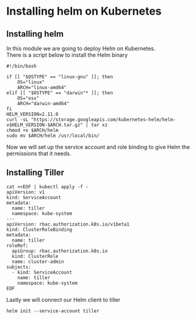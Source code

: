 # Installing helm on Kubernetes

## Installing helm

In this module we are going to deploy Helm on Kubernetes.  
There is a script below to install the Helm binary 

```
#!/bin/bash

if [[ "$OSTYPE" == "linux-gnu" ]]; then
    OS="linux"
    ARCH="linux-amd64"
elif [[ "$OSTYPE" == "darwin"* ]]; then
    OS="osx"
    ARCH="darwin-amd64"
fi    
HELM_VERSION=2.11.0
curl -sL "https://storage.googleapis.com/kubernetes-helm/helm-v$HELM_VERSION-$ARCH.tar.gz" | tar xz
chmod +x $ARCH/helm 
sudo mv $ARCH/helm /usr/local/bin/
```

Now we will set up the service account and role binding to give Helm the permissions that it needs.  

## Installing Tiller
```
cat <<EOF | kubectl apply -f -
apiVersion: v1
kind: ServiceAccount
metadata:
  name: tiller
  namespace: kube-system
---
apiVersion: rbac.authorization.k8s.io/v1beta1
kind: ClusterRoleBinding
metadata:
  name: tiller
roleRef:
  apiGroup: rbac.authorization.k8s.io
  kind: ClusterRole
  name: cluster-admin
subjects:
  - kind: ServiceAccount
    name: tiller
    namespace: kube-system
EOF
```

Lastly we will connect our Helm client to tiller

`helm init --service-account tiller`





